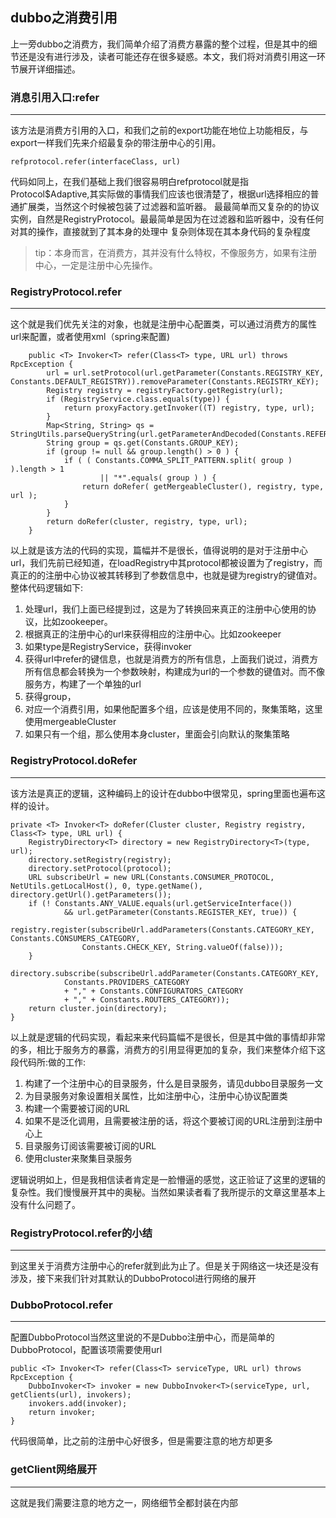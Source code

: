 ## dubbo之消费引用 ##
上一旁dubbo之消费方，我们简单介绍了消费方暴露的整个过程，但是其中的细节还是没有进行涉及，读者可能还存在很多疑惑。本文，我们将对消费引用这一环节展开详细描述。

### 消息引用入口:refer ###

---
该方法是消费方引用的入口，和我们之前的export功能在地位上功能相反，与export一样我们先来介绍最复杂的带注册中心的引用。

    refprotocol.refer(interfaceClass, url)

代码如同上，在我们基础上我们很容易明白refprotocol就是指
Protocol$Adaptive,其实际做的事情我们应该也很清楚了，根据url选择相应的普通扩展类，当然这个时候被包装了过滤器和监听器。
最最简单而又复杂的的协议实例，自然是RegistryProtocol。最最简单是因为在过滤器和监听器中，没有任何对其的操作，直接就到了其本身的处理中
复杂则体现在其本身代码的复杂程度

>tip：本身而言，在消费方，其并没有什么特权，不像服务方，如果有注册中心，一定是注册中心先操作。

### RegistryProtocol.refer ###

---
这个就是我们优先关注的对象，也就是注册中心配置类，可以通过消费方的属性url来配置，或者使用xml（spring来配置)

		public <T> Invoker<T> refer(Class<T> type, URL url) throws RpcException {
	        url = url.setProtocol(url.getParameter(Constants.REGISTRY_KEY, Constants.DEFAULT_REGISTRY)).removeParameter(Constants.REGISTRY_KEY);
	        Registry registry = registryFactory.getRegistry(url);
	        if (RegistryService.class.equals(type)) {
	        	return proxyFactory.getInvoker((T) registry, type, url);
	        }
	        Map<String, String> qs = StringUtils.parseQueryString(url.getParameterAndDecoded(Constants.REFER_KEY));
	        String group = qs.get(Constants.GROUP_KEY);
	        if (group != null && group.length() > 0 ) {
	            if ( ( Constants.COMMA_SPLIT_PATTERN.split( group ) ).length > 1
	                    || "*".equals( group ) ) {
	                return doRefer( getMergeableCluster(), registry, type, url );
	            }
	        }
	        return doRefer(cluster, registry, type, url);
	    }

以上就是该方法的代码的实现，篇幅并不是很长，值得说明的是对于注册中心url，我们先前已经知道，在loadRegistry中其protocol都被设置为了registry，而
真正的的注册中心协议被其转移到了参数信息中，也就是键为registry的键值对。整体代码逻辑如下:

1. 处理url，我们上面已经提到过，这是为了转换回来真正的注册中心使用的协议，比如zookeeper。
2. 根据真正的注册中心的url来获得相应的注册中心。比如zookeeper
3. 如果type是RegistryService，获得invoker
4. 获得url中refer的键信息，也就是消费方的所有信息，上面我们说过，消费方所有信息都会转换为一个参数映射，构建成为url的一个参数的键值对。而不像
服务方，构建了一个单独的url
5. 获得group，
6. 对应一个消费引用，如果他配置多个组，应该是使用不同的，聚集策略，这里使用mergeableCluster
6. 如果只有一个组，那么使用本身cluster，里面会引向默认的聚集策略

### RegistryProtocol.doRefer ###

---
该方法是真正的逻辑，这种编码上的设计在dubbo中很常见，spring里面也遍布这样的设计。

    private <T> Invoker<T> doRefer(Cluster cluster, Registry registry, Class<T> type, URL url) {
        RegistryDirectory<T> directory = new RegistryDirectory<T>(type, url);
        directory.setRegistry(registry);
        directory.setProtocol(protocol);
        URL subscribeUrl = new URL(Constants.CONSUMER_PROTOCOL, NetUtils.getLocalHost(), 0, type.getName(), directory.getUrl().getParameters());
        if (! Constants.ANY_VALUE.equals(url.getServiceInterface())
                && url.getParameter(Constants.REGISTER_KEY, true)) {
            registry.register(subscribeUrl.addParameters(Constants.CATEGORY_KEY, Constants.CONSUMERS_CATEGORY,
                    Constants.CHECK_KEY, String.valueOf(false)));
        }
        directory.subscribe(subscribeUrl.addParameter(Constants.CATEGORY_KEY, 
                Constants.PROVIDERS_CATEGORY 
                + "," + Constants.CONFIGURATORS_CATEGORY 
                + "," + Constants.ROUTERS_CATEGORY));
        return cluster.join(directory);
    }
以上就是逻辑的代码实现，看起来来代码篇幅不是很长，但是其中做的事情却非常的多，相比于服务方的暴露，消费方的引用显得更加的复杂，我们来整体介绍下这段代码所:做的工作:

1. 构建了一个注册中心的目录服务，什么是目录服务，请见dubbo目录服务一文
2. 为目录服务对象设置相关属性，比如注册中心，注册中心协议配置类
3. 构建一个需要被订阅的URL
4. 如果不是泛化调用，且需要被注册的话，将这个要被订阅的URL注册到注册中心上
5. 目录服务订阅该需要被订阅的URL
6. 使用cluster来聚集目录服务

逻辑说明如上，但是我相信读者肯定是一脸懵逼的感觉，这正验证了这里的逻辑的复杂性。我们慢慢展开其中的奥秘。当然如果读者看了我所提示的文章这里基本上没有什么问题了。

### RegistryProtocol.refer的小结 ###

---
到这里关于消费方注册中心的refer就到此为止了。但是关于网络这一块还是没有涉及，接下来我们针对其默认的DubboProtocol进行网络的展开

### DubboProtocol.refer ###

---
配置DubboProtocol当然这里说的不是Dubbo注册中心，而是简单的DubboProtocol，配置该项需要使用url

    public <T> Invoker<T> refer(Class<T> serviceType, URL url) throws RpcException {
        DubboInvoker<T> invoker = new DubboInvoker<T>(serviceType, url, getClients(url), invokers);
        invokers.add(invoker);
        return invoker;
    }

代码很简单，比之前的注册中心好很多，但是需要注意的地方却更多

### getClient网络展开 ###

---
这就是我们需要注意的地方之一，网络细节全都封装在内部
